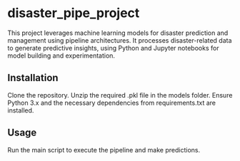 # disaster_pipe_project
This project leverages machine learning models for disaster prediction and management using pipeline architectures. It processes disaster-related data to generate predictive insights, using Python and Jupyter notebooks for model building and experimentation.

## Installation
Clone the repository.
Unzip the required .pkl file in the models folder.
Ensure Python 3.x and the necessary dependencies from requirements.txt are installed.
## Usage
Run the main script to execute the pipeline and make predictions.
